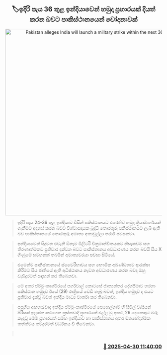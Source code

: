 <p align='center'><b><h2 align='center' title='Pakistan alleges India will launch a military strike within the next 36 hours'>🏷ඉදිරි පැය 36 තුළ ඉන්දියාවෙන් හමුදා ප්‍රහාරයක් දියත් කරන බවට පාකිස්ථානයෙන් ‍චෝදනාවක්</h2></b></p>
<p align='center'><img src='https://helakuru.sgp1.cdn.digitaloceanspaces.com/esana/images/lib/india-pakistan-new.jpg' width='600' alt='Pakistan alleges India will launch a military strike within the next 36 hours'></p>

> ඉදිරි පැය 24-36 තුළ ඉන්දියාව විසින් පකිස්ථානයට එරෙහිව හමුදා ක්‍රියාමාර්ගයක් ගැනීමට අදහස් කරන බවට විශ්වාසදායක බුද්ධි තොරතුරු පකිස්ථානයට ලැබී ඇති බව පාකිස්තානයේ තොරතුරු අමාත්‍ය අතාවුල්ලා තරාර් පවසනවා.

> ඉන්දියාවෙන් සිදුවන එවැනි ඕනෑම මිලිටරි වික්‍රමාන්විතයකට නිසැකවම සහ තීරණාත්මකව ප්‍රතිචාර දක්වන බවට පාකිස්තානය අවධාරණය කරන බවයි සිය X ගිණුමේ සටහනක් තබමින් අමාත්‍යවරයා පවසා සිටියේ.

> එමෙන්ම පාකිස්තානයේ ස්වෛරීභාවය සහ භෞමික අඛණ්ඩතාව ආරක්ෂා කිරීමට සිය ජාතියේ ඇති අධිෂ්ඨානය නැවත අවධාරණය කරන බවද ඔහු වැඩිදුරටත් සඳහන් කර තිබෙනවා.

> මේ අතර ජම්මු-කාශ්මීරයේ පර්ගවාල් කොටසේ ජාත්‍යන්තර දේශසීමාව හරහා පකිස්ථාන හමුදාව ඊයේ (29) රාත්‍රියේ වෙඩි තැබූ බවත්, ඉන්දීය හමුදාව ද එයට ප්‍රතිචාර දැක්වූ බවත් ඉන්දීය මාධ්‍ය වාර්තා කර තිබෙනවා.

> පසුගිය අඟහරුවාදා ඉන්දීය ජම්මු-කාෂ්මීරයේ පෙහෙල්ගාම් හි සිවිල් වැසියන් පිරිසක් ඉලක්ක කරගෙන ත්‍රස්තවාදී ප්‍රහාරයක් එල්ල වූ අතර, 26 දෙනෙකුට මරු කැඳවූ මෙම ප්‍රහාරයත් සමඟ ඉන්දියාව හා පාකිස්ථානය අතර මතභේදාත්මක තත්ත්වය තවදුරටත් වර්ධනය වී තිබෙනවා.

>  



<h3 align='right'><a href='https://www.helakuru.lk/esana/p/109687/'>📅 2025-04-30 11:40:00</a></h3>
